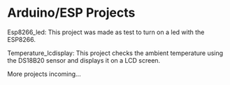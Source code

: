# Arduino/ESP Projects

Esp8266_led: This project was made as test to turn on a led with the ESP8266.

Temperature_lcdisplay: This project checks the ambient temperature using the DS18B20 sensor and displays it on a LCD screen. 

More projects incoming...
